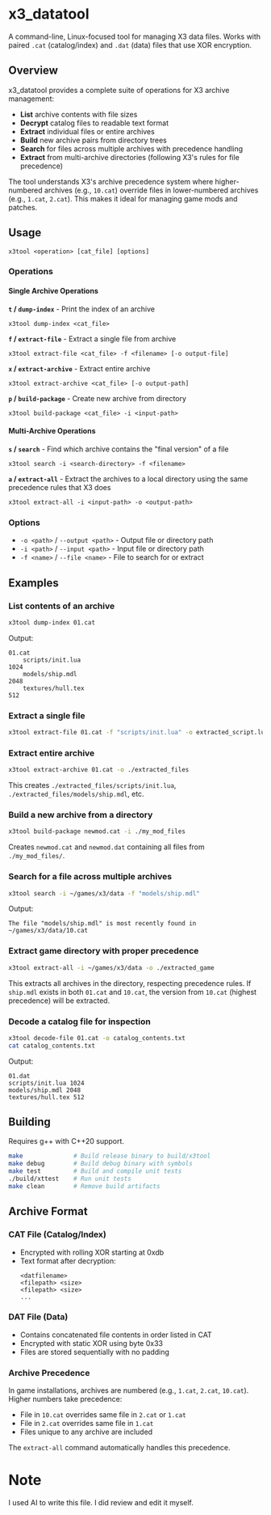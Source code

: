 # x3_datatool

A command-line, Linux-focused tool for managing X3 data files. Works with paired `.cat` (catalog/index) and `.dat` (data) files that use XOR encryption.

## Overview

x3_datatool provides a complete suite of operations for X3 archive management:

- **List** archive contents with file sizes
- **Decrypt** catalog files to readable text format
- **Extract** individual files or entire archives
- **Build** new archive pairs from directory trees
- **Search** for files across multiple archives with precedence handling
- **Extract** from multi-archive directories (following X3's rules for file precedence)

The tool understands X3's archive precedence system where higher-numbered archives (e.g., `10.cat`) override files in lower-numbered archives (e.g., `1.cat`, `2.cat`). This makes it ideal for managing game mods and patches.

## Usage

```
x3tool <operation> [cat_file] [options]
```

### Operations

#### Single Archive Operations

**`t` / `dump-index`** - Print the index of an archive
```
x3tool dump-index <cat_file>
```

**`f` / `extract-file`** - Extract a single file from archive
```
x3tool extract-file <cat_file> -f <filename> [-o output-file]
```

**`x` / `extract-archive`** - Extract entire archive
```
x3tool extract-archive <cat_file> [-o output-path]
```

**`p` / `build-package`** - Create new archive from directory
```
x3tool build-package <cat_file> -i <input-path>
```

#### Multi-Archive Operations

**`s` / `search`** - Find which archive contains the "final version" of a file
```
x3tool search -i <search-directory> -f <filename>
```

**`a` / `extract-all`** - Extract the archives to a local directory using the same precedence rules that X3 does
```
x3tool extract-all -i <input-path> -o <output-path>
```

### Options

- `-o <path>` / `--output <path>` - Output file or directory path
- `-i <path>` / `--input <path>` - Input file or directory path
- `-f <name>` / `--file <name>` - File to search for or extract

## Examples

### List contents of an archive
```bash
x3tool dump-index 01.cat
```
Output:
```
01.cat
	scripts/init.lua                                                       1024
	models/ship.mdl                                                        2048
	textures/hull.tex                                                       512
```

### Extract a single file
```bash
x3tool extract-file 01.cat -f "scripts/init.lua" -o extracted_script.lua
```

### Extract entire archive
```bash
x3tool extract-archive 01.cat -o ./extracted_files
```
This creates `./extracted_files/scripts/init.lua`, `./extracted_files/models/ship.mdl`, etc.

### Build a new archive from a directory
```bash
x3tool build-package newmod.cat -i ./my_mod_files
```
Creates `newmod.cat` and `newmod.dat` containing all files from `./my_mod_files/`.

### Search for a file across multiple archives
```bash
x3tool search -i ~/games/x3/data -f "models/ship.mdl"
```
Output:
```
The file "models/ship.mdl" is most recently found in ~/games/x3/data/10.cat
```

### Extract game directory with proper precedence
```bash
x3tool extract-all -i ~/games/x3/data -o ./extracted_game
```

This extracts all archives in the directory, respecting precedence rules. If `ship.mdl` exists in both `01.cat` and `10.cat`, the version from `10.cat` (highest precedence) will be extracted.

### Decode a catalog file for inspection
```bash
x3tool decode-file 01.cat -o catalog_contents.txt
cat catalog_contents.txt
```
Output:
```
01.dat
scripts/init.lua 1024
models/ship.mdl 2048
textures/hull.tex 512
```

## Building

Requires g++ with C++20 support.

```bash
make              # Build release binary to build/x3tool
make debug        # Build debug binary with symbols
make test         # Build and compile unit tests
./build/xttest    # Run unit tests
make clean        # Remove build artifacts
```

## Archive Format

### CAT File (Catalog/Index)
- Encrypted with rolling XOR starting at 0xdb
- Text format after decryption:
  ```
  <datfilename>
  <filepath> <size>
  <filepath> <size>
  ...
  ```

### DAT File (Data)
- Contains concatenated file contents in order listed in CAT
- Encrypted with static XOR using byte 0x33
- Files are stored sequentially with no padding

### Archive Precedence
In game installations, archives are numbered (e.g., `1.cat`, `2.cat`, `10.cat`). Higher numbers take precedence:
- File in `10.cat` overrides same file in `2.cat` or `1.cat`
- File in `2.cat` overrides same file in `1.cat`
- Files unique to any archive are included

The `extract-all` command automatically handles this precedence.

# Note

I used AI to write this file. I did review and edit it myself. 
